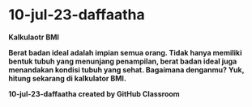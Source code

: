 # 10-jul-23-daffaatha

<strong>Kalkulaotr BMI<strong/>

Berat badan ideal adalah impian semua orang. Tidak hanya memiliki 
bentuk tubuh yang menunjang penampilan, berat badan ideal juga 
menandakan kondisi tubuh yang sehat. Bagaimana denganmu? Yuk, hitung 
sekarang di kalkulator BMI.

10-jul-23-daffaatha created by GitHub Classroom
